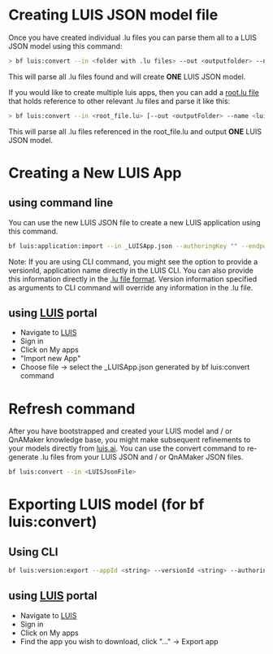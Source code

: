 # Creating LUIS JSON model file

Once you have created individual .lu files you can parse them all to a LUIS JSON model using this command: 
```bash
> bf luis:convert --in <folder with .lu files> --out <outputfolder> --name <luisAppName> --culture <luisAppCulture>]
```

This will parse all .lu files found and will create **ONE** LUIS JSON model. 

If you would like to create multiple luis apps, then you can add a [root.lu file](https://docs.microsoft.com/en-us/azure/bot-service/file-format/bot-builder-lu-file-format?view=azure-bot-service-4.0#external-references) that holds reference to other relevant .lu files and parse it like this: 

```bash
> bf luis:convert --in <root_file.lu> [--out <outputFolder> --name <luisAppName> --culture <luisAppCulture>]
```

This will parse all .lu files referenced in the root_file.lu and output **ONE** LUIS JSON model. 

# Creating a New LUIS App

## using command line 
You can use the new LUIS JSON file to create a new LUIS application using this command.
```bash
bf luis:application:import --in _LUISApp.json --authoringKey "" --endpoint ""
```
Note: If you are using CLI command, you might see the option to provide a versionId, application name directly in the LUIS CLI. You can also provide this information directly in the [.lu file format](https://docs.microsoft.com/en-us/azure/bot-service/file-format/bot-builder-lu-file-format?view=azure-bot-service-4.0#model-description). Version information specified as arguments to CLI command will override any information in the .lu file. 

## using [LUIS](http://luis.ai) portal
- Navigate to [LUIS](http://luis.ai)
- Sign in
- Click on My apps
- "Import new App"
- Choose file -> select the _LUISApp.json generated by bf luis:convert command

# Refresh command
After you have bootstrapped and created your LUIS model and / or QnAMaker knowledge base, you might make subsequent refinements to your models directly from [luis.ai](https://luis.ai/). You can use the convert command to re-generate .lu files from your LUIS JSON and / or QnAMaker JSON files.  

```bash
bf luis:convert --in <LUISJsonFile>
```

# Exporting LUIS model (for bf luis:convert)
## Using CLI
```bash
bf luis:version:export --appId <string> --versionId <string> --authoringKey <key>
```
## using [LUIS](http://luis.ai) portal
- Navigate to [LUIS](http://luis.ai)
- Sign in
- Click on My apps
- Find the app you wish to download, click "..." -> Export app



